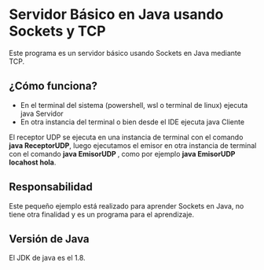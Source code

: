 # Servidor Básico en Java usando Sockets y TCP

Este programa es un servidor básico usando Sockets en Java mediante TCP.

## ¿Cómo funciona?

* En el terminal del sistema (powershell, wsl o terminal de linux) ejecuta java Servidor
* En otra instancia del terminal o bien desde el IDE ejecuta java Cliente

El receptor UDP se ejecuta en una instancia de terminal con el comando **java ReceptorUDP**, luego
ejecutamos el emisor en otra instancia de terminal con el comando **java EmisorUDP <domino> <mensaje>**, como por ejemplo
**java EmisorUDP locahost hola**.

## Responsabilidad

Este pequeño ejemplo está realizado para aprender Sockets en Java, no tiene otra finalidad y es un programa para el aprendizaje.

## Versión de Java

El JDK de java es el 1.8.
